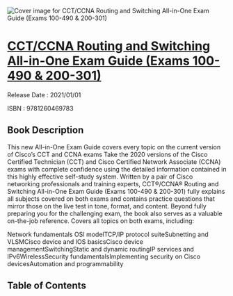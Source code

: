 ![Cover image for CCT/CCNA Routing and Switching All-in-One Exam Guide (Exams 100-490 & 200-301)](https://imgdetail.ebookreading.net/cover/cover/202109/EB9781260469783.jpg)

[CCT/CCNA Routing and Switching All-in-One Exam Guide (Exams 100-490 & 200-301)](https://ebookreading.net/view/book/CCT%2FCCNA+Routing+and+Switching+All-in-One+Exam+Guide+%28Exams+100-490+%26+200-301%29-EB9781260469783_1.html "CCT/CCNA Routing and Switching All-in-One Exam Guide (Exams 100-490 & 200-301)")
====================================================================================================================

Release Date : 2021/01/01

ISBN : 9781260469783

Book Description
-----------------

This new All-in-One Exam Guide covers every topic on the current version of Cisco’s CCT and CCNA exams
Take the 2020 versions of the Cisco Certified Technician (CCT) and Cisco Certified Network Associate (CCNA) exams with complete confidence using the detailed information contained in this highly effective self-study system. Written by a pair of Cisco networking professionals and training experts, CCT®/CCNA® Routing and Switching All-in-One Exam Guide (Exams 100-490 &amp; 200-301) fully explains all subjects covered on both exams and contains practice questions that mirror those on the live test in tone, format, and content. Beyond fully preparing you for the challenging exam, the book also serves as a valuable on-the-job reference.
Covers all topics on both exams, including:

 Network fundamentals OSI modelTCP/IP protocol suiteSubnetting and VLSMCisco device and IOS basicsCisco device managementSwitchingStatic and dynamic routingIP services and IPv6WirelessSecurity fundamentalsImplementing security on Cisco devicesAutomation and programmability



Table of Contents
-----------------

